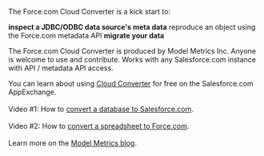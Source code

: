The Force.com Cloud Converter is a kick start to:

**inspect a JDBC/ODBC data source's meta data** reproduce an object using the Force.com metadata API
**migrate your data**

The Force.com Cloud Converter is produced by Model Metrics Inc.  Anyone is welcome to use and contribute.  Works with any Salesforce.com instance with API / metadata API access.

You can learn about using <a href='http://sites.force.com/appexchange/listingDetail?listingId=a0N300000016cVIEAY'>Cloud Converter<a /> for free on the Salesforce.com AppExchange.<br>
<br>
Video #1: How to <a href='http://www.youtube.com/watch?v=yGAuTzrf8OM'>convert a database to Salesforce.com</a>.<br>
<br>
Video #2: How to <a href='http://www.youtube.com/watch?v=9TMu8LK5n50'>convert a spreadsheet to Force.com</a>.<br>
<br>
Learn more on the <a href='http://www.modelmetrics.com/?s=cloud+converter&x=0&y=0'>Model Metrics blog</a>.<br>
